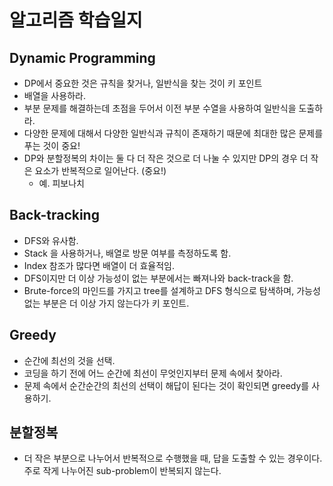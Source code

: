 # 알고리즘 학습일지

## Dynamic Programming

- DP에서 중요한 것은 규칙을 찾거나, 일반식을 찾는 것이 키 포인트
- 배열을 사용하라.
- 부분 문제를 해결하는데 초점을 두어서 이전 부분 수열을 사용하여 일반식을 도출하라. 
- 다양한 문제에 대해서 다양한 일반식과 규칙이 존재하기 때문에 최대한 많은 문제를 푸는 것이 중요!
- DP와 분할정복의 차이는 둘 다 더 작은 것으로 더 나눌 수 있지만 DP의 경우 더 작은 요소가 반복적으로 일어난다. (중요!)
  - 예. 피보나치



## Back-tracking

* DFS와 유사함. 
* Stack 을 사용하거나, 배열로 방문 여부를 측정하도록 함. 
* Index 참조가 많다면 배열이 더 효율적임. 
* DFS이지만 더 이상 가능성이 없는 부분에서는 빠져나와 back-track을 함.
* Brute-force의 마인드를 가지고 tree를 설계하고 DFS 형식으로 탐색하며, 가능성 없는 부분은 더 이상 가지 않는다가 키 포인트. 



## Greedy 

* 순간에 최선의 것을 선택.
* 코딩을 하기 전에 어느 순간에 최선이 무엇인지부터 문제 속에서 찾아라. 
* 문제 속에서 순간순간의 최선의 선택이 해답이 된다는 것이 확인되면 greedy를 사용하기.



## 분할정복

* 더 작은 부분으로 나누어서 반복적으로 수행했을 때, 답을 도출할 수 있는 경우이다. 주로 작게 나누어진 sub-problem이 반복되지 않는다.

